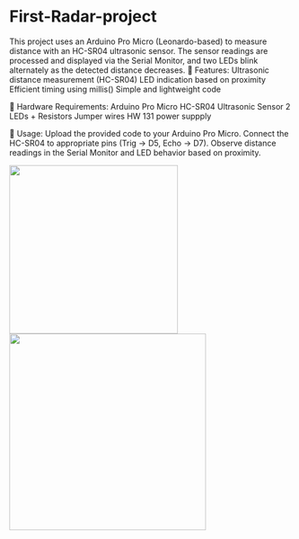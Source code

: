 # First-Radar-project
This project uses an Arduino Pro Micro (Leonardo-based) to measure distance with an HC-SR04 ultrasonic sensor. The sensor readings are processed and displayed via the Serial Monitor, and two LEDs blink alternately as the detected distance decreases.
🔹 Features:
  Ultrasonic distance measurement (HC-SR04)
  LED indication based on proximity
  Efficient timing using millis()
  Simple and lightweight code
  
🔧 Hardware Requirements:
  Arduino Pro Micro
  HC-SR04 Ultrasonic Sensor
  2 LEDs + Resistors
  Jumper wires
  HW 131 power suppply

📜 Usage:
  Upload the provided code to your Arduino Pro Micro.
  Connect the HC-SR04 to appropriate pins (Trig → D5, Echo → D7).
  Observe distance readings in the Serial Monitor and LED behavior based on proximity.
  
<img src="https://github.com/user-attachments/assets/ea46dc4e-ee89-4ff2-bb1d-46e58f134fe3" width="300" /> <img src="https://github.com/user-attachments/assets/c0b7ecde-fa93-432f-9237-374983b127d4" width="350" />
